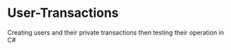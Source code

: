 # User-Transactions
Creating users and their private transactions then testing their operation in C#
